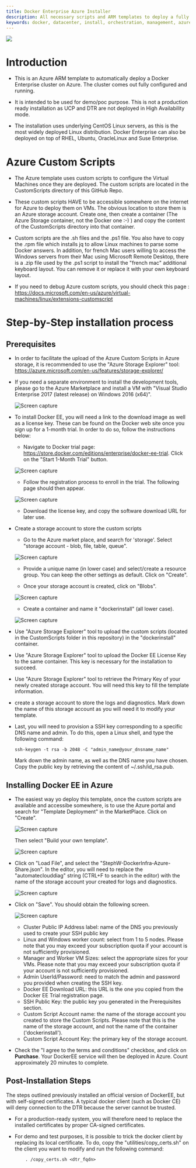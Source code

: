 ```yaml
---
title: Docker Enterprise Azure Installer
description: All necessary scripts and ARM templates to deploy a fully functional Docker Enterprise cluster on Microsoft Azure. The ARM template deploys 1 UCP controller, 1 DTR server, up to 5 linux workers, and up to 5 windows workers. Everything is deployed and configured automatically. The end of the deployment is a fully functional cluster.
keywords: docker, datacenter, install, orchestration, management, azure, swarm, microsoft, windows
---
```


<a href="https://portal.azure.com/#create/Microsoft.Template/uri/https%3A%2F%2Fraw.githubusercontent.com%2Fnpintaux%2FDockerTricks%2FInstallOnAzure%2Fazuredeploy.json" target="_blank">
    <img src="http://azuredeploy.net/deploybutton.png"/>
</a>

# Introduction

* This is an Azure ARM template to automatically deploy a Docker Enterprise cluster on Azure. The cluster comes out fully configured and running.

* It is intended to be used for demo/poc purpose. This is not a production ready installation as UCP and DTR are not deployed in High Availability mode.

* The installation uses underlying CentOS Linux servers, as this is the most widely deployed Linux distribution. Docker Enterprise can also be deployed on top of RHEL, Ubuntu, OracleLinux and Suse Enterprise.

# Azure Custom Scripts

* The Azure template uses custom scripts to configure the Virtual Machines once they are deployed. The custom scripts are located in the CustomScripts directory of this GitHub Repo.

* These custom scripts HAVE to be accessible somewhere on the internet for Azure to deploy them on VMs. The obvious location to store them is an Azure storage account. Create one, then create a container (The Azure Storage container, not the Docker one :-) ) and copy the content of the CustomScripts directory into that container.

* Custom scripts are the .sh files and the .ps1 file. You also have to copy the .rpm file which installs jq to allow Linux machines to parse some Docker answers. In addition, for french Mac users willing to access the Windows servers from their Mac using Microsoft Remote Desktop, there is a .zip file used by the .ps1 script to install the "french mac" additional keyboard layout. You can remove it or replace it with your own keyboard layout.

* If you need to debug Azure custom scripts, you should check this page : https://docs.microsoft.com/en-us/azure/virtual-machines/linux/extensions-customscript

# Step-by-Step installation process

## Prerequisites
* In order to facilitate the upload of the Azure Custom Scripts in Azure storage, it is recommended to use the "Azure Storage Explorer" tool: https://azure.microsoft.com/en-us/features/storage-explorer/

* If you need a separate environment to install the development tools, please go to the Azure Marketplace and install a VM with "Visual Studio Enterprise 2017 (latest release) on Windows 2016 (x64)".

    ![Screen capture](images/DockerEE_createVMWindowsServer.png?raw=true)

* To install Docker EE, you will need a link to the download image as well as a license key. These can be found on the Docker web site once you sign up for a 1-month trial. In order to do so, follow the instructions below:

    * Navigate to Docker trial page: https://store.docker.com/editions/enterprise/docker-ee-trial. Click on the "Start 1-Month Trial" button.

    ![Screen capture](images/DockerEE_Start_a_trial.png?raw=true)

    * Follow the registration process to enroll in the trial. The following page should then appear.

    ![Screen capture](images/DockerEE_Download_license_and_url.png?raw=true)

    * Download the license key, and copy the software download URL for later use.

* Create a storage account to store the custom scripts
    * Go to the Azure market place, and search for 'storage'. Select "storage account - blob, file, table, queue".

    ![Screen capture](images/DockerEE_create_storage_account.png?raw=true)

    * Provide a unique name (in lower case) and select/create a resource group. You can keep the other settings as default. Click on "Create".

    * Once your storage account is created, click on "Blobs".

    ![Screen capture](images/DockerEE_create_container.png?raw=true)

    * Create a container and name it "dockerinstall" (all lower case).

    ![Screen capture](images/DockerEE_dockerinstall.png?raw=true)

* Use "Azure Storage Explorer" tool to upload the custom scripts (located in the CustomScripts folder in this repository) in the "dockerinstall" container.

* Use "Azure Storage Explorer" tool to upload the Docker EE License Key to the same container. This key is necessary for the installation to succeed.

* Use "Azure Storage Explorer" tool to retrieve the Primary Key of your newly created storage account. You will need this key to fill the template information.

* create a storage account to store the logs and diagnostics. Mark down the name of this storage account as you will need it to modify your template.

* Last, you will need to provision a SSH key corresponding to a specific DNS name and admin. To do this, open a Linux shell, and type the following command:
    ```
    ssh-keygen -t rsa -b 2048 -C "admin_name@your_dnsname_name"
    ```
    Mark down the admin name, as well as the DNS name you have chosen.
    Copy the public key by retrieving the content of ~/.ssh/id_rsa.pub.

## Installing Docker EE in Azure
* The easiest way yo deploy this template, once the custom scripts are available and accessibe somewhere, is to use the Azure portal and search for "Template Deployment" in the MarketPlace. Click on "Create".

    ![Screen capture](images/DockerEE_Template_Deployment.png?raw=true)

    Then select "Build your own template".

    ![Screen capture](images/DockerEE_Build_Template.png?raw=true)

* Click on "Load File", and select the "StephW-DockerInfra-Azure-Share.json". In the editor, you will need to replace the "automateclouddiag" string (CTRL+F to search in the editor) with the name of the storage account your created for logs and diagnostics.

    ![Screen capture](images/DockerEE_Modify_Template.png?raw=true)

* Click on "Save". You should obtain the following screen.

    ![Screen capture](images/DockerEE_Customized_Template.png?raw=true)

    * Cluster Public IP Address label: name of the DNS you previously used to create your SSH public key
    * Linux and Windows worker count: select from 1 to 5 nodes. Please note that you may exceed your subscription quota if your account is not sufficiently provisioned.
    * Manager and Worker VM Sizes: select the appropriate sizes for your VMs. Please note that you may exceed your subscription quota if your account is not sufficiently provisioned.
    * Admin UserId/Password: need to match the admin and password you provided when creating the SSH key.
    * Docker EE Download URL: this URL is the one you copied from the Docker EE Trial registration page.
    * SSH Public Key: the public key you generated in the Prerequisites section.
    * Custom Script Account name: the name of the storage account you created to store the Custom Scripts. Please note that this is the name of the storage account, and not the name of the container ('dockerinstall').
    * Custom Script Account Key: the primary key of the storage account.

* Check the "I agree to the terms and conditions" checkbox, and click on __Purchase__. Your DockerEE service will then be deployed in Azure. Count approximately 20 minutes to complete.

## Post-Installation Steps
The steps outlined previously installed an official version of DockerEE, but with self-signed certificates. A typical docker client (such as Docker CE) will deny connection to the DTR because the server cannot be trusted.

* For a production-ready system, you will therefore need to replace the installed certificates by proper CA-signed certificates.
* For demo and test purposes, it is possible to trick the docker client by replacing its local certificate. To do, copy the "utilities/copy_certs.sh" on the client you want to modify and run the following command:

    ```
        . /copy_certs.sh <dtr_fqdn>
    ```